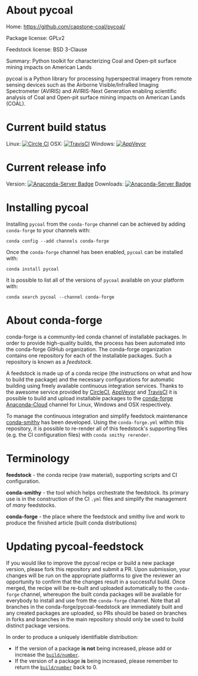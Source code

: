 About pycoal
============

Home: https://github.com/capstone-coal/pycoal/

Package license: GPLv2

Feedstock license: BSD 3-Clause

Summary: Python toolkit for characterizing Coal and Open-pit surface mining impacts on American Lands

pycoal is a Python library for processing hyperspectral imagery from remote sensing devices such
as the Airborne Visible/InfraRed Imaging Spectrometer (AVIRIS) and AVIRIS-Next Generation
enabling scientific analysis of Coal and Open-pit surface mining impacts on American Lands (COAL).


Current build status
====================

Linux: [![Circle CI](https://circleci.com/gh/conda-forge/pycoal-feedstock.svg?style=shield)](https://circleci.com/gh/conda-forge/pycoal-feedstock)
OSX: [![TravisCI](https://travis-ci.org/conda-forge/pycoal-feedstock.svg?branch=master)](https://travis-ci.org/conda-forge/pycoal-feedstock)
Windows: [![AppVeyor](https://ci.appveyor.com/api/projects/status/github/conda-forge/pycoal-feedstock?svg=True)](https://ci.appveyor.com/project/conda-forge/pycoal-feedstock/branch/master)

Current release info
====================
Version: [![Anaconda-Server Badge](https://anaconda.org/conda-forge/pycoal/badges/version.svg)](https://anaconda.org/conda-forge/pycoal)
Downloads: [![Anaconda-Server Badge](https://anaconda.org/conda-forge/pycoal/badges/downloads.svg)](https://anaconda.org/conda-forge/pycoal)

Installing pycoal
=================

Installing `pycoal` from the `conda-forge` channel can be achieved by adding `conda-forge` to your channels with:

```
conda config --add channels conda-forge
```

Once the `conda-forge` channel has been enabled, `pycoal` can be installed with:

```
conda install pycoal
```

It is possible to list all of the versions of `pycoal` available on your platform with:

```
conda search pycoal --channel conda-forge
```


About conda-forge
=================

conda-forge is a community-led conda channel of installable packages.
In order to provide high-quality builds, the process has been automated into the
conda-forge GitHub organization. The conda-forge organization contains one repository
for each of the installable packages. Such a repository is known as a *feedstock*.

A feedstock is made up of a conda recipe (the instructions on what and how to build
the package) and the necessary configurations for automatic building using freely
available continuous integration services. Thanks to the awesome service provided by
[CircleCI](https://circleci.com/), [AppVeyor](http://www.appveyor.com/)
and [TravisCI](https://travis-ci.org/) it is possible to build and upload installable
packages to the [conda-forge](https://anaconda.org/conda-forge)
[Anaconda-Cloud](http://docs.anaconda.org/) channel for Linux, Windows and OSX respectively.

To manage the continuous integration and simplify feedstock maintenance
[conda-smithy](http://github.com/conda-forge/conda-smithy) has been developed.
Using the ``conda-forge.yml`` within this repository, it is possible to re-render all of
this feedstock's supporting files (e.g. the CI configuration files) with ``conda smithy rerender``.


Terminology
===========

**feedstock** - the conda recipe (raw material), supporting scripts and CI configuration.

**conda-smithy** - the tool which helps orchestrate the feedstock.
                   Its primary use is in the construction of the CI ``.yml`` files
                   and simplify the management of *many* feedstocks.

**conda-forge** - the place where the feedstock and smithy live and work to
                  produce the finished article (built conda distributions)


Updating pycoal-feedstock
=========================

If you would like to improve the pycoal recipe or build a new
package version, please fork this repository and submit a PR. Upon submission,
your changes will be run on the appropriate platforms to give the reviewer an
opportunity to confirm that the changes result in a successful build. Once
merged, the recipe will be re-built and uploaded automatically to the
`conda-forge` channel, whereupon the built conda packages will be available for
everybody to install and use from the `conda-forge` channel.
Note that all branches in the conda-forge/pycoal-feedstock are
immediately built and any created packages are uploaded, so PRs should be based
on branches in forks and branches in the main repository should only be used to
build distinct package versions.

In order to produce a uniquely identifiable distribution:
 * If the version of a package **is not** being increased, please add or increase
   the [``build/number``](http://conda.pydata.org/docs/building/meta-yaml.html#build-number-and-string).
 * If the version of a package **is** being increased, please remember to return
   the [``build/number``](http://conda.pydata.org/docs/building/meta-yaml.html#build-number-and-string)
   back to 0.
